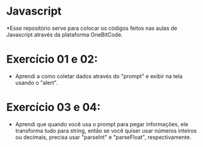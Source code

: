 # Javascript
*Esse repositório serve para colocar os códigos feitos nas aulas de Javascript através da plataforma OneBitCode.

# Exercício 01 e 02:
* Aprendi a como coletar dados através do "prompt" e exibir na tela usando o "alert".

# Exercício 03 e 04:
* Aprendi que quando você usa o prompt para pegar informações, ele transforma tudo para string, então se você quiser usar números inteiros ou decimais, precisa usar "parseInt" e "parseFloat", respectivamente.